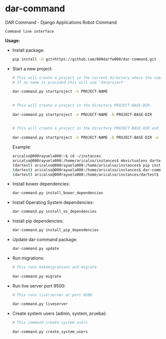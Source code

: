 # dar-command
DAR Command - Django Applications Robot Command

`Command line interface`


**Usage:**

* Install package:
    ```bash
    pip install -U git+https://github.com/000darfw000/dar-command.git
    ```
  
* Start a new project:
    ```bash
    # This will create a project in the current directory where the command is executed.
    # If no name is provided this will use 'darproject'
     
    dar-command.py startproject -n PROJECT-NAME
     
     
    # This will create a project in the directory PROJECT-BASE-DIR.
     
    dar-command.py startproject -n PROJECT-NAME -b PROJECT-BASE-DIR
     
     
    # This will create a project in the directory PROJECT-BASE-DIR and overwrite if exists
     
    dar-command.py startproject -n PROJECT-NAME -b PROJECT-BASE-DIR -o
    ```
    
    Example:
    
    ```bash
    aricalso@000rayuela000:~$ cd ~/instances
    aricalso@000rayuela000:/home/aricalso/instances$ mkvirtualenv dartest
    (dartest) aricalso@000rayuela000:/home/aricalso/instances$ pip install -U git+https://github.com/000darfw000/dar-command.git
    (dartest) aricalso@000rayuela000:/home/aricalso/instances$ dar-command.py startproject -n dartest -b ~/instances
    (dartest) aricalso@000rayuela000:/home/aricalso/instances/dartest$
    ```

* Install bower dependencies:
    ```bash
    dar-command.py install_bower_dependencies
    ```

* Install Operating System dependencies:
    ```bash
    dar-command.py install_os_dependencies
    ```

* Install pip dependencies:
    ```bash
    dar-command.py install_pip_dependencies
    ```

* Update dar-command package:
    ```bash
    dar-command.py update
    ```
    
* Run migrations:
    ```bash
    # This runs makemigrations and migrate
     
    dar-command.py migrate
    ```

* Run live server port 9500:
    ```bash
    # This runs liverserver at port 9500
     
    dar-command.py liveserver
    ```

* Create system users (admin, system, prueba):
    ```bash
    # This command create system users
     
    dar-command.py create_system_users
    ```
